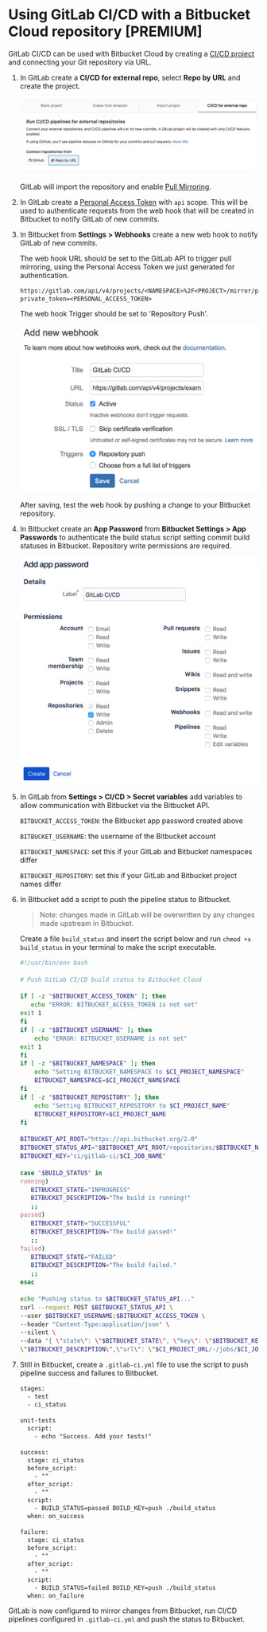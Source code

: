 # Using GitLab CI/CD with a Bitbucket Cloud repository **[PREMIUM]**

GitLab CI/CD can be used with Bitbucket Cloud by creating a
[CI/CD project](../../user/project/ci_cd_for_external_repo.md) and connecting
your Git repository via URL.

1. In GitLab create a **CI/CD for external repo**, select **Repo by URL** and
   create the project.

    ![Create project](img/external_repository.png)

    GitLab will import the repository and enable [Pull Mirroring][pull-mirroring].
    
1. In GitLab create a
   [Personal Access Token](../../user/profile/personal_access_tokens.md)
   with `api` scope. This will be used to authenticate requests from the web
   hook that will be created in Bitbucket to notify GitLab of new commits.

1. In Bitbucket from **Settings > Webhooks** create a new web hook to notify
   GitLab of new commits.

    The web hook URL should be set to the GitLab API to trigger pull mirroring,
    using the Personal Access Token we just generated for authentication.

    ```
    https://gitlab.com/api/v4/projects/<NAMESPACE>%2F<PROJECT>/mirror/pull?private_token=<PERSONAL_ACCESS_TOKEN>
    ```

    The web hook Trigger should be set to 'Repository Push'.

    ![Bitbucket Cloud webhook](img/bitbucket_webhook.png)

    After saving, test the web hook by pushing a change to your Bitbucket
    repository.

1. In Bitbucket create an **App Password** from **Bitbucket Settings > App
   Passwords** to authenticate the build status script setting commit build
   statuses in Bitbucket. Repository write permissions are required.

    ![Bitbucket Cloud webhook](img/bitbucket_app_password.png)

1. In GitLab from **Settings > CI/CD > Secret variables** add variables to allow
   communication with Bitbucket via the Bitbucket API.

    `BITBUCKET_ACCESS_TOKEN`: the Bitbucket app password created above

    `BITBUCKET_USERNAME`: the username of the Bitbucket account

    `BITBUCKET_NAMESPACE`: set this if your GitLab and Bitbucket namespaces differ

    `BITBUCKET_REPOSITORY`: set this if your GitLab and Bitbucket project names differ

1. In Bitbucket add a script to push the pipeline status to Bitbucket.

    > Note: changes made in GitLab will be overwritten by any changes made
    upstream in Bitbucket.

    Create a file `build_status` and insert the script below and run
    `chmod +x build_status` in your terminal to make the script executable.

    ```bash
    #!/usr/bin/env bash

    # Push GitLab CI/CD build status to Bitbucket Cloud

    if [ -z "$BITBUCKET_ACCESS_TOKEN" ]; then
       echo "ERROR: BITBUCKET_ACCESS_TOKEN is not set"
    exit 1
    fi
    if [ -z "$BITBUCKET_USERNAME" ]; then
        echo "ERROR: BITBUCKET_USERNAME is not set"
    exit 1
    fi
    if [ -z "$BITBUCKET_NAMESPACE" ]; then
        echo "Setting BITBUCKET_NAMESPACE to $CI_PROJECT_NAMESPACE"
        BITBUCKET_NAMESPACE=$CI_PROJECT_NAMESPACE
    fi
    if [ -z "$BITBUCKET_REPOSITORY" ]; then
        echo "Setting BITBUCKET_REPOSITORY to $CI_PROJECT_NAME"
        BITBUCKET_REPOSITORY=$CI_PROJECT_NAME
    fi

    BITBUCKET_API_ROOT="https://api.bitbucket.org/2.0"
    BITBUCKET_STATUS_API="$BITBUCKET_API_ROOT/repositories/$BITBUCKET_NAMESPACE/$BITBUCKET_REPOSITORY/commit/$CI_COMMIT_SHA/statuses/build"
    BITBUCKET_KEY="ci/gitlab-ci/$CI_JOB_NAME"

    case "$BUILD_STATUS" in
    running)
       BITBUCKET_STATE="INPROGRESS"
       BITBUCKET_DESCRIPTION="The build is running!"
       ;;
    passed)
       BITBUCKET_STATE="SUCCESSFUL"
       BITBUCKET_DESCRIPTION="The build passed!"
       ;;
    failed)
       BITBUCKET_STATE="FAILED"
       BITBUCKET_DESCRIPTION="The build failed."
       ;;
    esac

    echo "Pushing status to $BITBUCKET_STATUS_API..."
    curl --request POST $BITBUCKET_STATUS_API \
    --user $BITBUCKET_USERNAME:$BITBUCKET_ACCESS_TOKEN \
    --header "Content-Type:application/json" \
    --silent \
    --data "{ \"state\": \"$BITBUCKET_STATE\", \"key\": \"$BITBUCKET_KEY\", \"description\":
    \"$BITBUCKET_DESCRIPTION\",\"url\": \"$CI_PROJECT_URL/-/jobs/$CI_JOB_ID\" }"
    ```

1. Still in Bitbucket, create a `.gitlab-ci.yml` file to use the script to push
   pipeline success and failures to Bitbucket.

    ```
    stages:
      - test
      - ci_status

    unit-tests
      script:
        - echo "Success. Add your tests!"

    success:
      stage: ci_status
      before_script:
        - ""
      after_script:
        - ""
      script:
        - BUILD_STATUS=passed BUILD_KEY=push ./build_status
      when: on_success

    failure:
      stage: ci_status
      before_script:
        - ""
      after_script:
        - ""
      script:
        - BUILD_STATUS=failed BUILD_KEY=push ./build_status
      when: on_failure
    ```

GitLab is now configured to mirror changes from Bitbucket, run CI/CD pipelines
configured in `.gitlab-ci.yml` and push the status to Bitbucket.

[pull-mirroring]: ../../workflow/repository_mirroring.md#pulling-from-a-remote-repository

